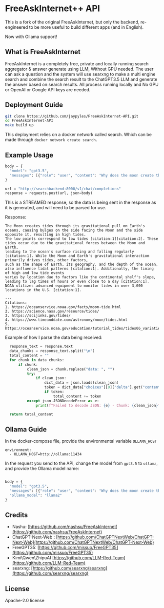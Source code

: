 # FreeAskInternet++ API

This is a fork of the original FreeAskInternet, but only the backend, re-engineered to be more useful to build different apps (and in English).

Now with Ollama support!

## What is FreeAskInternet

FreeAskInternet is a completely free, private and locally running search aggregator & answer generate using LLM, Without GPU needed. The user can ask a question and the system will use searxng to make a multi engine search and combine the search result to the ChatGPT3.5 LLM and generate the answer based on search results. All process running locally and No GPU or OpenAI or Google API keys are needed.

## Deployment Guide

```bash
git clone https://github.com/jaypyles/FreeAskInternet-API.git
cd FreeAskInternet-API
make build up
```

This deployment relies on a docker network called search. Which can be made through `docker network create search`.

## Example Usage

```python
body = {
  "model": "gpt3.5",
  "messages": [{"role": "user", "content": "Why does the moon create the tides"}],
}

url = "http://searchbackend:8000/v1/chat/completions"
response = requests.post(url, json=body)
```

This is a STREAMED response, so the data is being sent in the response as it is generated, and will need to be parsed for use.

Response:

```
The Moon creates tides through its gravitational pull on Earth's oceans, causing bulges on the side facing the Moon and the side opposite it, resulting in high tides.
The low points correspond to low tides [citation:1][citation:2]. These tides occur due to the gravitational forces between the Moon and Earth,
leading to the ocean's surface rising and falling regularly [citation:1]. While the Moon and Earth's gravitational interaction primarily drives tides, other factors,
such as the shape of Earth, its geography, and the depth of the ocean, also influence tidal patterns [citation:1]. Additionally, the timing of high and low tide events
varies by location due to factors like the continental shelf's slope, leading to lag times of hours or even close to a day [citation:1].
NOAA utilizes advanced equipment to monitor tides in over 3,000 locations in the U.S. [citation:1].

---
Citations:
1. https://oceanservice.noaa.gov/facts/moon-tide.html
2. https://science.nasa.gov/resource/tides/
3. https://scijinks.gov/tides/
4. https://www.timeanddate.com/astronomy/moon/tides.html
5. https://oceanservice.noaa.gov/education/tutorial_tides/tides06_variations.html
```

Example of how I parse the data being received:

```python
  response_text = response.text
  data_chunks = response_text.split("\n")
  total_content = ""
  for chunk in data_chunks:
      if chunk:
          clean_json = chunk.replace("data: ", "")
          try:
              if clean_json:
                  dict_data = json.loads(clean_json)
                  token = dict_data["choices"][0]["delta"].get("content", "")
                  if token:
                      total_content += token
          except json.JSONDecodeError as e:
              print(f"Failed to decode JSON: {e} - Chunk: {clean_json}")

  return total_content
```

## Ollama Guide

In the docker-compose file, provide the environmental variable `OLLAMA_HOST`

```
environment:
  - OLLAMA_HOST=http://ollama:11434
```

In the request you send to the API, change the model from `gpt3.5` to `ollama`, and provide the Ollama model name:

```python

body = {
  "model": "gpt3.5",
  "messages": [{"role": "user", "content": "Why does the moon create the tides"}],
  "ollama_model": "llama2"
}

```

## Credits

- Nashu: [https://github.com/nashsu/FreeAskInternet](https://github.com/nashsu/FreeAskInternet)
- ChatGPT-Next-Web : [https://github.com/ChatGPTNextWeb/ChatGPT-Next-Web](https://github.com/ChatGPTNextWeb/ChatGPT-Next-Web)
- FreeGPT35: [https://github.com/missuo/FreeGPT35](https://github.com/missuo/FreeGPT35)
- Kimi\Qwen\ZhipuAI [https://github.com/LLM-Red-Team](https://github.com/LLM-Red-Team)
- searxng: [https://github.com/searxng/searxng](https://github.com/searxng/searxng)

## License

Apache-2.0 license
